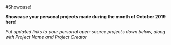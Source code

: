 #Showcase!

**Showcase your personal projects made during the month of October 2019 here!**

*Put updated links to your personal open-source projects down below, along with Project Name and Project Creator*
